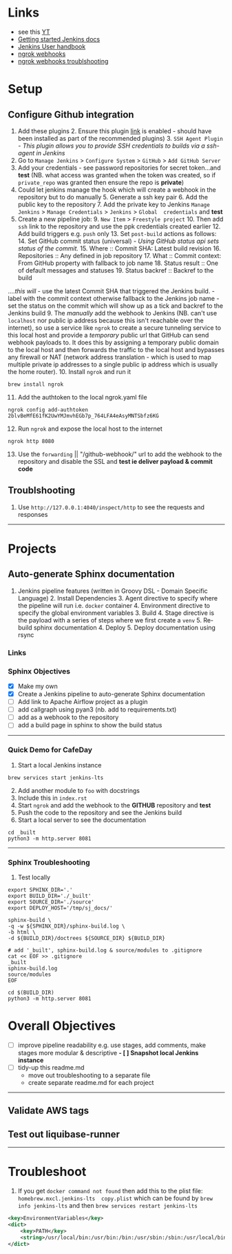 # Links
- see this [YT](https://www.youtube.com/watch?v=jSm0YZ-NQAc)
- [Getting started Jenkins docs](https://www.jenkins.io/pipeline/getting-started-pipelines/)
- [Jenkins User handbook](https://www.jenkins.io/doc/book/pipeline/getting-started/)
- [ngrok webhooks](https://ngrok.com/docs/integrations/github/webhooks/)
- [ngrok webhooks troublshooting](https://docs.github.com/en/webhooks/testing-and-troubleshooting-webhooks/testing-webhooks)

# Setup
## Configure Github integration

1. Add these plugins
   2. Ensure this plugin [link](https://plugins.jenkins.io/github/) is enabled - should have been installed as part of the recommended plugins)
   3. `SSH Agent Plugin` - _This plugin allows you to provide SSH credentials to builds via a ssh-agent in Jenkins_
2. Go to `Manage Jenkins` > `Configure System` > `GitHub` > `Add GitHub Server`
3. Add your credentials - see password repositories for secret token...and **test** (NB. what access 
   was granted when the token was created, so if `private_repo` was granted then ensure the repo is 
   **private**)
4. Could let jenkins manage the hook which will create a webhook in the repository but to do manually
   5. Generate a ssh key pair
   6. Add the public key to the repository
   7. Add the private key to Jenkins `Manage Jenkins` > `Manage Credentials` > `Jenkins` > `Global 
      credentials` and **test**
8. Create a new pipeline job:
   9. `New Item` > `Freestyle project`
   10. Then add `ssh` link to the repository and use the ppk credentials created earlier
   12. Add build triggers e.g. `push` only
   13. Set `post-build` actions as follows:
       14. Set GitHub commit status (universal) - _Using GitHub status api sets status of the commit._
       15. Where :: Commit SHA: Latest build revision 
       16. Repositories :: Any defined in job repository 
       17. What :: Commit context: From GitHub property with fallback to job name 
       18. Status result :: One of default messages and statuses 
       19. Status backref :: Backref to the build
       
...._this will_ 
       - use the latest Commit SHA that triggered the Jenkins build. 
       - label with the commit context otherwise fallback to the Jenkins job name 
       - set the status on the commit which will show up as a tick and backref to the Jenkins build
9. The _manually_ add the webhook to Jenkins (NB. can't use `localhost` nor public ip address because 
   this isn't reachable over the internet), so use a service like `ngrok` to create a secure 
   tunneling service to this local host and provide a _temporary_ public url that GitHub can send 
   webhook payloads to. It does this by assigning a temporary public domain to the local host and 
   then forwards the traffic to the local host and bypasses any firewall or NAT (network address 
   translation - which is used to map multiple private ip addresses to a single public ip address 
   which is usually the home router).
10. Install `ngrok` and run it
```shell
brew install ngrok
```
11. Add the authtoken to the local ngrok.yaml file
```shell
ngrok config add-authtoken 2blvBeMfE61fK2UwYMJmvhEGb7p_764LFA4eAsyMNTSbfz6KG
```
12. Run `ngrok` and expose the local host to the internet
```shell
ngrok http 8080
```
13. Use the `forwarding` || "/github-webhook/" url to add the webhook to the repository and disable 
    the SSL and **test ie deliver payload & commit code**

## Troublshooting
1. Use `http://127.0.0.1:4040/inspect/http` to see the requests and responses

---
# Projects
## Auto-generate Sphinx documentation
1. Jenkins pipeline features (written in Groovy DSL - Domain Specific Language)
   2. Install Dependencies
      3. Agent directive to specify where the pipeline will run i.e. `docker` container
      4. Environment directive to specify the global environment variables
   3. Build
      4. Stage directive is the payload with a series of steps where we first create a `venv` 
      5. Re-build sphinx documentation
   4. Deploy
      5. Deploy documentation using rsync

### Links


### Sphinx Objectives
- [x] Make my own
- [x] Create a Jenkins pipeline to auto-generate Sphinx documentation
- [ ] Add link to Apache Airflow project as a plugin
- [ ] add callgraph using pyan3 (nb. add to requirements.txt)
- [ ] add as a webhook to the repository
- [ ] add a build page in sphinx to show the build status
---

### Quick Demo for CafeDay
1. Start a local Jenkins instance
```shell
brew services start jenkins-lts
```
2. Add another module to `foo` with docstrings
3. Include this in `index.rst`
4. Start `ngrok` and add the webhook to the **GITHUB** repository and **test**
5. Push the code to the repository and see the Jenkins build
5. Start a local server to see the documentation
```shell
cd _built
python3 -m http.server 8081
```

---

### Sphinx Troubleshooting
1. Test locally
```shell
export SPHINX_DIR='.'
export BUILD_DIR='./_built'
export SOURCE_DIR='./source'
export DEPLOY_HOST='/tmp/sj_docs/'

sphinx-build \
-q -w ${SPHINX_DIR}/sphinx-build.log \
-b html \
-d ${BUILD_DIR}/doctrees ${SOURCE_DIR} ${BUILD_DIR}

# add '_built', sphinx-build.log & source/modules to .gitignore
cat << EOF >> .gitignore
_built
sphinx-build.log
source/modules
EOF

cd $(BUILD_DIR)
python3 -m http.server 8081
```

# Overall Objectives
- [ ] improve pipeline readability e.g. use stages, add comments, make stages more modular & descriptive
**- [ ] Snapshot local Jenkins instance**
- [ ] tidy-up this readme.md
  - move out troubleshooting to a separate file
  - create separate readme.md for each project

---

## Validate AWS tags

## Test out liquibase-runner

---
# Troubleshoot
1. If you get `docker command not found` then add this to the plist file: `homebrew.mxcl.jenkins-lts 
   copy.plist` which can be found by `brew info jenkins-lts` and then `brew services restart jenkins-lts`
```xml
<key>EnvironmentVariables</key>
<dict>
    <key>PATH</key>
    <string>/usr/local/bin:/usr/bin:/bin:/usr/sbin:/sbin:/usr/local/bin/docker</string>
</dict>
```

